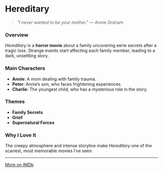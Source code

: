 # Hereditary

> _"I never wanted to be your mother."_ — Annie Graham

### **Overview**
*Hereditary* is a **horror movie** about a family uncovering eerie secrets after a tragic loss. Strange events start affecting each family member, leading to a dark, unsettling story.

### **Main Characters**
- **Annie**: A mom dealing with family trauma.
- **Peter**: Annie’s son, who faces frightening experiences.
- **Charlie**: The youngest child, who has a mysterious role in the story.

### **Themes**
- **Family Secrets**
- **Grief**
- **Supernatural Forces**

### **Why I Love It**
The creepy atmosphere and intense storyline make *Hereditary* one of the scariest, most memorable movies I’ve seen.

---

[More on IMDb](https://www.imdb.com/title/tt7784604/)
